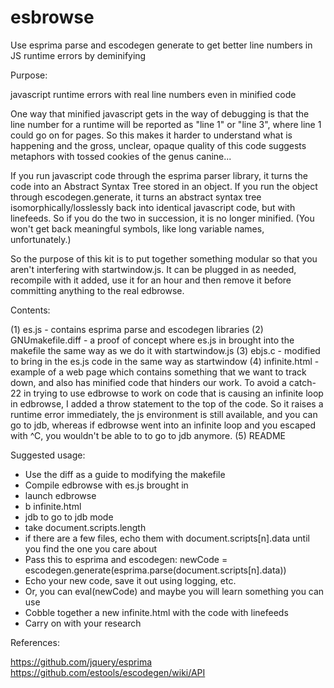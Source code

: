 # esbrowse
Use esprima parse and escodegen generate to get better line numbers in JS runtime errors by deminifying

Purpose:

javascript runtime errors with real line numbers even in minified code

One way that minified javascript gets in the way of debugging is that the line
number for a runtime will be reported as "line 1" or "line 3", where line 1 could
go on for pages.  So this makes it harder to understand what is happening
and the gross, unclear, opaque quality of this code suggests metaphors with tossed
cookies of the genus canine...

If you run javascript code through the esprima parser library, it turns the code
into an Abstract Syntax Tree stored in an object.  If you run the object through
escodegen.generate, it turns an abstract syntax tree isomorphically/losslessly
back into identical javascript code, but with linefeeds.  So if you do the two
in succession, it is no longer minified.  (You won't get back meaningful symbols,
like long variable names, unfortunately.)

So the purpose of this kit is to put together something modular so that you aren't
interfering with startwindow.js.  It can be plugged in as needed,
recompile with it added, use it for an hour and then remove it before committing
anything to the real edbrowse.

Contents:

(1) es.js - contains esprima parse and escodegen libraries
(2) GNUmakefile.diff - a proof of concept where es.js in brought into the makefile
the same way as we do it with startwindow.js
(3) ebjs.c - modified to bring in the es.js code in the same way as startwindow
(4) infinite.html - example of a web page which contains something that we want to
track down, and also has minified code that hinders our work.
To avoid a catch-22 in trying to use edbrowse to work on code
that is causing an infinite loop in edbrowse, I added a throw statement to the
top of the code.  So it raises a runtime error immediately, the js
environment is still available, and you can go to jdb, whereas if edbrowse
went into an infinite loop and you escaped with ^C, you wouldn't be able to
to go to jdb anymore.
(5) README

Suggested usage:

- Use the diff as a guide to modifying the makefile
- Compile edbrowse with es.js brought in
- launch edbrowse
- b infinite.html
- jdb to go to jdb mode
- take document.scripts.length
- if there are a few files, echo them with document.scripts[n].data until you find
the one you care about
- Pass this to esprima and escodegen:
newCode = escodegen.generate(esprima.parse(document.scripts[n].data))
- Echo your new code, save it out using logging, etc.
- Or, you can eval(newCode) and maybe you will learn something you can use
- Cobble together a new infinite.html with the code with linefeeds
- Carry on with your research

References:

https://github.com/jquery/esprima
https://github.com/estools/escodegen/wiki/API

